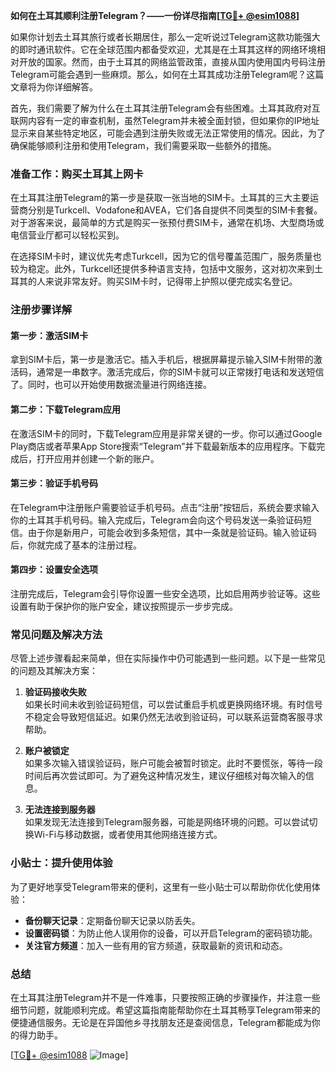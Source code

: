 **如何在土耳其顺利注册Telegram？——一份详尽指南[[TG💪+ @esim1088](https://t.me/s/esim1088)]**

如果你计划去土耳其旅行或者长期居住，那么一定听说过Telegram这款功能强大的即时通讯软件。它在全球范围内都备受欢迎，尤其是在土耳其这样的网络环境相对开放的国家。然而，由于土耳其的网络监管政策，直接从国内使用国内号码注册Telegram可能会遇到一些麻烦。那么，如何在土耳其成功注册Telegram呢？这篇文章将为你详细解答。

首先，我们需要了解为什么在土耳其注册Telegram会有些困难。土耳其政府对互联网内容有一定的审查机制，虽然Telegram并未被全面封锁，但如果你的IP地址显示来自某些特定地区，可能会遇到注册失败或无法正常使用的情况。因此，为了确保能够顺利注册和使用Telegram，我们需要采取一些额外的措施。

### 准备工作：购买土耳其上网卡

在土耳其注册Telegram的第一步是获取一张当地的SIM卡。土耳其的三大主要运营商分别是Turkcell、Vodafone和AVEA，它们各自提供不同类型的SIM卡套餐。对于游客来说，最简单的方式是购买一张预付费SIM卡，通常在机场、大型商场或电信营业厅都可以轻松买到。

在选择SIM卡时，建议优先考虑Turkcell，因为它的信号覆盖范围广，服务质量也较为稳定。此外，Turkcell还提供多种语言支持，包括中文服务，这对初次来到土耳其的人来说非常友好。购买SIM卡时，记得带上护照以便完成实名登记。

### 注册步骤详解

#### 第一步：激活SIM卡

拿到SIM卡后，第一步是激活它。插入手机后，根据屏幕提示输入SIM卡附带的激活码，通常是一串数字。激活完成后，你的SIM卡就可以正常拨打电话和发送短信了。同时，也可以开始使用数据流量进行网络连接。

#### 第二步：下载Telegram应用

在激活SIM卡的同时，下载Telegram应用是非常关键的一步。你可以通过Google Play商店或者苹果App Store搜索“Telegram”并下载最新版本的应用程序。下载完成后，打开应用并创建一个新的账户。

#### 第三步：验证手机号码

在Telegram中注册账户需要验证手机号码。点击“注册”按钮后，系统会要求输入你的土耳其手机号码。输入完成后，Telegram会向这个号码发送一条验证码短信。由于你是新用户，可能会收到多条短信，其中一条就是验证码。输入验证码后，你就完成了基本的注册过程。

#### 第四步：设置安全选项

注册完成后，Telegram会引导你设置一些安全选项，比如启用两步验证等。这些设置有助于保护你的账户安全，建议按照提示一步步完成。

### 常见问题及解决方法

尽管上述步骤看起来简单，但在实际操作中仍可能遇到一些问题。以下是一些常见的问题及其解决方案：

1. **验证码接收失败**  
   如果长时间未收到验证码短信，可以尝试重启手机或更换网络环境。有时信号不稳定会导致短信延迟。如果仍然无法收到验证码，可以联系运营商客服寻求帮助。

2. **账户被锁定**  
   如果多次输入错误验证码，账户可能会被暂时锁定。此时不要慌张，等待一段时间后再次尝试即可。为了避免这种情况发生，建议仔细核对每次输入的信息。

3. **无法连接到服务器**  
   如果发现无法连接到Telegram服务器，可能是网络环境的问题。可以尝试切换Wi-Fi与移动数据，或者使用其他网络连接方式。

### 小贴士：提升使用体验

为了更好地享受Telegram带来的便利，这里有一些小贴士可以帮助你优化使用体验：

- **备份聊天记录**：定期备份聊天记录以防丢失。
- **设置密码锁**：为防止他人误用你的设备，可以开启Telegram的密码锁功能。
- **关注官方频道**：加入一些有用的官方频道，获取最新的资讯和动态。

### 总结

在土耳其注册Telegram并不是一件难事，只要按照正确的步骤操作，并注意一些细节问题，就能顺利完成。希望这篇指南能帮助你在土耳其畅享Telegram带来的便捷通信服务。无论是在异国他乡寻找朋友还是查阅信息，Telegram都能成为你的得力助手。

[[TG💪+ @esim1088](https://t.me/s/esim1088) ![Image](https://i.postimg.cc/4NQfJmqS/Snipaste-2025-05-13-00-14-12.png)]
